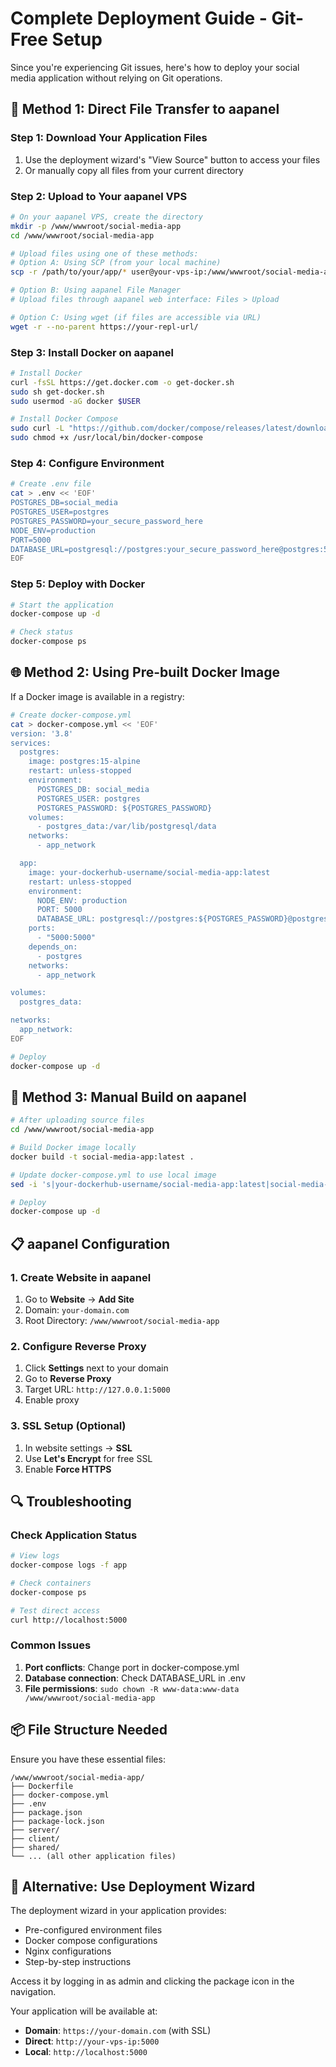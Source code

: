 # Complete Deployment Guide - Git-Free Setup

Since you're experiencing Git issues, here's how to deploy your social media application without relying on Git operations.

## 🚀 Method 1: Direct File Transfer to aapanel

### Step 1: Download Your Application Files
1. Use the deployment wizard's "View Source" button to access your files
2. Or manually copy all files from your current directory

### Step 2: Upload to Your aapanel VPS
```bash
# On your aapanel VPS, create the directory
mkdir -p /www/wwwroot/social-media-app
cd /www/wwwroot/social-media-app

# Upload files using one of these methods:
# Option A: Using SCP (from your local machine)
scp -r /path/to/your/app/* user@your-vps-ip:/www/wwwroot/social-media-app/

# Option B: Using aapanel File Manager
# Upload files through aapanel web interface: Files > Upload

# Option C: Using wget (if files are accessible via URL)
wget -r --no-parent https://your-repl-url/
```

### Step 3: Install Docker on aapanel
```bash
# Install Docker
curl -fsSL https://get.docker.com -o get-docker.sh
sudo sh get-docker.sh
sudo usermod -aG docker $USER

# Install Docker Compose
sudo curl -L "https://github.com/docker/compose/releases/latest/download/docker-compose-$(uname -s)-$(uname -m)" -o /usr/local/bin/docker-compose
sudo chmod +x /usr/local/bin/docker-compose
```

### Step 4: Configure Environment
```bash
# Create .env file
cat > .env << 'EOF'
POSTGRES_DB=social_media
POSTGRES_USER=postgres
POSTGRES_PASSWORD=your_secure_password_here
NODE_ENV=production
PORT=5000
DATABASE_URL=postgresql://postgres:your_secure_password_here@postgres:5432/social_media
EOF
```

### Step 5: Deploy with Docker
```bash
# Start the application
docker-compose up -d

# Check status
docker-compose ps
```

## 🌐 Method 2: Using Pre-built Docker Image

If a Docker image is available in a registry:

```bash
# Create docker-compose.yml
cat > docker-compose.yml << 'EOF'
version: '3.8'
services:
  postgres:
    image: postgres:15-alpine
    restart: unless-stopped
    environment:
      POSTGRES_DB: social_media
      POSTGRES_USER: postgres
      POSTGRES_PASSWORD: ${POSTGRES_PASSWORD}
    volumes:
      - postgres_data:/var/lib/postgresql/data
    networks:
      - app_network

  app:
    image: your-dockerhub-username/social-media-app:latest
    restart: unless-stopped
    environment:
      NODE_ENV: production
      PORT: 5000
      DATABASE_URL: postgresql://postgres:${POSTGRES_PASSWORD}@postgres:5432/social_media
    ports:
      - "5000:5000"
    depends_on:
      - postgres
    networks:
      - app_network

volumes:
  postgres_data:

networks:
  app_network:
EOF

# Deploy
docker-compose up -d
```

## 🔧 Method 3: Manual Build on aapanel

```bash
# After uploading source files
cd /www/wwwroot/social-media-app

# Build Docker image locally
docker build -t social-media-app:latest .

# Update docker-compose.yml to use local image
sed -i 's|your-dockerhub-username/social-media-app:latest|social-media-app:latest|g' docker-compose.yml

# Deploy
docker-compose up -d
```

## 📋 aapanel Configuration

### 1. Create Website in aapanel
1. Go to **Website** → **Add Site**
2. Domain: `your-domain.com`
3. Root Directory: `/www/wwwroot/social-media-app`

### 2. Configure Reverse Proxy
1. Click **Settings** next to your domain
2. Go to **Reverse Proxy**
3. Target URL: `http://127.0.0.1:5000`
4. Enable proxy

### 3. SSL Setup (Optional)
1. In website settings → **SSL**
2. Use **Let's Encrypt** for free SSL
3. Enable **Force HTTPS**

## 🔍 Troubleshooting

### Check Application Status
```bash
# View logs
docker-compose logs -f app

# Check containers
docker-compose ps

# Test direct access
curl http://localhost:5000
```

### Common Issues
1. **Port conflicts**: Change port in docker-compose.yml
2. **Database connection**: Check DATABASE_URL in .env
3. **File permissions**: `sudo chown -R www-data:www-data /www/wwwroot/social-media-app`

## 📦 File Structure Needed

Ensure you have these essential files:
```
/www/wwwroot/social-media-app/
├── Dockerfile
├── docker-compose.yml
├── .env
├── package.json
├── package-lock.json
├── server/
├── client/
├── shared/
└── ... (all other application files)
```

## 🎯 Alternative: Use Deployment Wizard

The deployment wizard in your application provides:
- Pre-configured environment files
- Docker compose configurations
- Nginx configurations
- Step-by-step instructions

Access it by logging in as admin and clicking the package icon in the navigation.

Your application will be available at:
- **Domain**: `https://your-domain.com` (with SSL)
- **Direct**: `http://your-vps-ip:5000`
- **Local**: `http://localhost:5000`